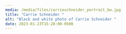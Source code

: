 ```yaml
---
media: /media/files/carrieschneider_portrait_bw.jpg
title: "Carrie Schneider "
alt: "Black and white photo of Carrie Schneider "
date: 2023-01-23T15:28:00-0500
---
```

